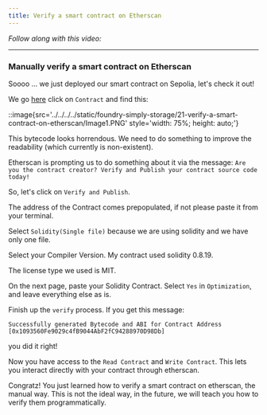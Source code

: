 ```yaml
---
title: Verify a smart contract on Etherscan
---
```


_Follow along with this video:_

---

### Manually verify a smart contract on Etherscan

Soooo ... we just deployed our smart contract on Sepolia, let's check it out!

We go [here](https://sepolia.etherscan.io/address/0x1093560Fe9029c4fB9044AbF2fC94288970D98Db#code) click on `Contract` and find this:

::image{src='../../../../static/foundry-simply-storage/21-verify-a-smart-contract-on-etherscan/Image1.PNG' style='width: 75%; height: auto;'}

This bytecode looks horrendous. We need to do something to improve the readability (which currently is non-existent).

Etherscan is prompting us to do something about it via the message: `Are you the contract creator? Verify and Publish your contract source code today!`

So, let's click on `Verify and Publish`.

The address of the Contract comes prepopulated, if not please paste it from your terminal.

Select `Solidity(Single file)` because we are using solidity and we have only one file.

Select your Compiler Version. My contract used solidity 0.8.19.

The license type we used is MIT.

On the next page, paste your Solidity Contract. Select `Yes` in `Optimization`, and leave everything else as is.

Finish up the `verify` process. If you get this message:

```
Successfully generated Bytecode and ABI for Contract Address [0x1093560Fe9029c4fB9044AbF2fC94288970D98Db]
```

you did it right!

Now you have access to the `Read Contract` and `Write Contract`. This lets you interact directly with your contract through etherscan.

Congratz! You just learned how to verify a smart contract on etherscan, the manual way. This is not the ideal way, in the future, we will teach you how to verify them programmatically.
